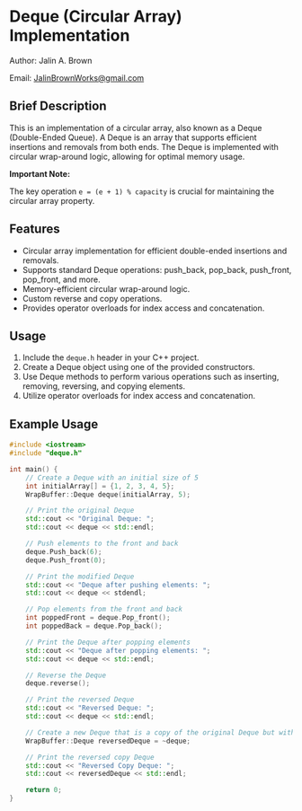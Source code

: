 # Deque (Circular Array) Implementation

Author: Jalin A. Brown

Email: JalinBrownWorks@gmail.com

## Brief Description

This is an implementation of a circular array, also known as a Deque (Double-Ended Queue). A Deque is an array that supports efficient insertions and removals from both ends. The Deque is implemented with circular wrap-around logic, allowing for optimal memory usage.

**Important Note:**

The key operation `e = (e + 1) % capacity` is crucial for maintaining the circular array property.

## Features

- Circular array implementation for efficient double-ended insertions and removals.
- Supports standard Deque operations: push_back, pop_back, push_front, pop_front, and more.
- Memory-efficient circular wrap-around logic.
- Custom reverse and copy operations.
- Provides operator overloads for index access and concatenation.

## Usage

1. Include the `deque.h` header in your C++ project.
2. Create a Deque object using one of the provided constructors.
3. Use Deque methods to perform various operations such as inserting, removing, reversing, and copying elements.
4. Utilize operator overloads for index access and concatenation.

## Example Usage

```cpp
#include <iostream>
#include "deque.h"

int main() {
    // Create a Deque with an initial size of 5
    int initialArray[] = {1, 2, 3, 4, 5};
    WrapBuffer::Deque deque(initialArray, 5);

    // Print the original Deque
    std::cout << "Original Deque: ";
    std::cout << deque << std::endl;

    // Push elements to the front and back
    deque.Push_back(6);
    deque.Push_front(0);

    // Print the modified Deque
    std::cout << "Deque after pushing elements: ";
    std::cout << deque << stdendl;

    // Pop elements from the front and back
    int poppedFront = deque.Pop_front();
    int poppedBack = deque.Pop_back();

    // Print the Deque after popping elements
    std::cout << "Deque after popping elements: ";
    std::cout << deque << std::endl;

    // Reverse the Deque
    deque.reverse();

    // Print the reversed Deque
    std::cout << "Reversed Deque: ";
    std::cout << deque << std::endl;

    // Create a new Deque that is a copy of the original Deque but with reversed elements
    WrapBuffer::Deque reversedDeque = ~deque;

    // Print the reversed copy Deque
    std::cout << "Reversed Copy Deque: ";
    std::cout << reversedDeque << std::endl;

    return 0;
}
```
